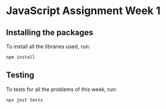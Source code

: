 # JavaScript Assignment Week 1

## Installing the packages
To install all the libraries used, run:
```
npm install
```

## Testing
To tests for all the problems of this week, run:
```
npx jest tests
```



